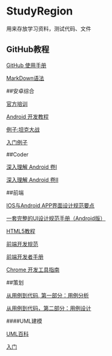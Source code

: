 # StudyRegion
用来存放学习资料，测试代码、文件

## GitHub教程

[GitHub 使用手册](http://wiki.jikexueyuan.com/project/github-basics/)

[MarkDown语法](http://www.jianshu.com/p/q81RER)

##安卓综合

[官方培训](http://wiki.jikexueyuan.com/project/android-training-geek/)

[Android 开发教程](http://wiki.jikexueyuan.com/project/android-development-tutorial/)

[例子:坦克大战](http://wiki.jikexueyuan.com/project/android-game-design/)

[入门例子](http://www.jizhuomi.com/android/game/18.html)

##Coder

[深入理解 Android 卷I](http://wiki.jikexueyuan.com/project/deep-android-v1/)

[深入理解 Android 卷II](http://wiki.jikexueyuan.com/project/deep-android-v2/)

##前端

[IOS与Android APP界面设计规范要点](http://www.360doc.com/content/14/1120/18/21412_426730809.shtml)

[一套完整的UI设计规范手册（Android版）](http://www.ui001.com/article/303.html)

[HTML5教程](http://wiki.jikexueyuan.com/project/html5/)

[前端开发规范](http://wiki.jikexueyuan.com/project/web-development/)

[前端开发者手册](http://wiki.jikexueyuan.com/project/fedHandlebook/)

[Chrome 开发工具指南](http://wiki.jikexueyuan.com/project/chrome-devtools/)

##策划

[从用例到代码, 第一部分：用例分析](http://www.ibm.com/developerworks/cn/rational/rationaledge/content/mar05/5383/)

[从用例到代码，第二部分：用例设计](https://www.ibm.com/developerworks/cn/rational/rationaledge/content/mar05/5670/)

####UML建模

[UML百科](http://baike.baidu.com/link?url=95lXE4k6nigHzWTm2-2Vxg1kICLNoCg2mlRUtVtB4cWx8zU6t_YB6UWgN9ok0CGC7DsRGzxF0RSdjWTHJ_qw8JRb2GfF2jZMIVJqfMiuYN-3_Y_hrXnnjr0LbKQuGyq4)

[入门](http://blog.csdn.net/jiuqiyuliang/article/details/8552956/)

